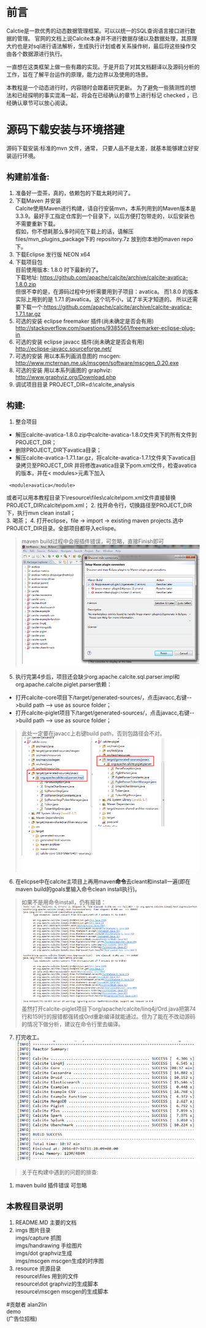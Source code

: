 # 前言

Calctie是一款优秀的动态数据管理框架。可以以统一的SQL查询语言接口进行数据的管理。
官网的文档上说Calcite本身并不进行数据存储以及数据处理，其原理大约也是对sql进行语法解析，生成执行计划或者关系操作树，最后将这些操作交由各个数据源进行执行。

一直想在这类框架上做一些有趣的实现。于是开启了对其文档翻译以及源码分析的工作，旨在了解平台运作的原理，能力边界以及使用的场景。

本教程是一个动态进行时，内容随时会跟着研究更新。 为了避免一些猜测性的想法和已经探明的事实混淆一起，将会在已经确认的章节上进行标记 checked ，已经确认章节可以放心阅读。    



# 源码下载安装与环境搭建

源码下载安装:标准的mvn 文件，通常， 只要人品不是太差，就基本能够建立好安装运行环境。   


## 构建前准备:

1. 准备好一壶茶，真的，依赖包的下载太耗时间了。    
2. 下载Maven 并安装   
Calcite使用Maven进行构建，请自行安装mvn，本系列用到的Maven版本是 3.3.9。最好手工指定仓库到一个目录下，以后方便打包带走的，以后安装也不需要重新下载。   
假如，你不想耗那么多时间在下载上的话，请解压 files/mvn_plugins_package下的 repository.7z 放到你本地的maven repo 下。
3. 下载Eclipse 发行版 NEON x64    
4. 下载项目包    
目前使用版本: 1.8.0 时下最新的了。    
下载地址: https://github.com/apache/calcite/archive/calcite-avatica-1.8.0.zip   
但很不幸的是，在源码过程中分析需要用到子项目：avatica。
而1.8.0 的版本实际上用到的是 1.7.1 的avatica。这个坑不小，试了半天才知道的。
所以还需要下载一个:https://github.com/apache/calcite/archive/calcite-avatica-1.7.1.tar.gz   
5. 可选的安装 eclipse freemaker 插件(尚未确定是否会有用)    
http://stackoverflow.com/questions/9385561/freemarker-eclipse-plug-in   
6. 可选的安装 eclipse javacc 插件(尚未确定是否会有用)   
http://eclipse-javacc.sourceforge.net/   
7. 可选的安装 用以本系列画消息图的 mscgen:   
http://www.mcternan.me.uk/mscgen/software/mscgen_0.20.exe   
8. 可选的安装 用以本系列画图的 graphviz:   
http://www.graphviz.org/Download.php
9. 调试项目目录 PROJECT_DIR=d:\calcite_analysis   


## 构建:   
1. 整合项目
 - 解压calcite-avatica-1.8.0.zip中calcite-avatica-1.8.0文件夹下的所有文件到PROJECT_DIR；
 - 删除PROJECT_DIR下avatica目录；
 - 解压calcite-avatica-1.7.1.tar.gz，将calcite-avatica-1.7.1文件夹下avatica目录拷贝至PROJECT_DIR
并将修改avatica目录下pom.xml文件，检查avatica的版本，并在< modules>元素下加入
 ```
  <module>avatica</module>
 ```  
或者可以用本教程目录下\resource\files\calcite\pom.xml文件直接替换PROJECT_DIR\calcite\pom.xml；
2. 找开命令行，切换路径至PROJECT_DIR下，执行mvn clean install；    
3. 喝茶；
4. 打开eclipse，file -> import -> existing maven projects.选中PROJECT_DIR目录。全部项目都导入eclispe。
 > maven build过程中会报插件错误，可忽略，直接Finish即可
 > ![imported-error](./imgs/capture/eclipse_imported_error.png)

5. 执行完第4步后，项目还会缺少org.apache.calcite.sql.parser.impl和org.apache.calcite.piglet.parser依赖：
 - 打开calcite-core项目下/target/generated-sources/，点击javacc,右键-->build path --> use as source folder；
 - 打开calcite-piglet项目下/target/generated-sources/，点击javacc,右键-->build path --> use as source folder；
 > 此处一定要在javacc上右键build path，否则包路径会不对。
 > ![generated-sources](./imgs/capture/eclipse_include_generated_codes.png)
6. 在elicpse中在calcite主项目上再用maven**命令**去cleant和install一遍(即在maven build的goals里输入命令clean install执行)。
  > 如果不是用命令install，仍有报错：![Ord_Error](./imgs/capture/Ord_Error.png)
   虽然打开calcite-piglet项目下org/apache/calcite/linq4j/Ord.java把第74行和159行的报错都强转成Ord<E>重新编译就能通过。但为了能在不改动源码的情况下做分析，建议在命令行里去编译。
7. 打完收工。![successed](./imgs/capture/successed.png)

> 关于在构建中遇到的问题的排查:
1. maven build 插件错误   可忽略

## 本教程目录说明
1. README.MD 主要的文档
2. imgs 图片目录   
imgs/capture  抓图   
imgs/handrawing  手绘图片   
imgs/dot graphviz生成   
imgs/mscgen  mscgen生成的时序图    
3. resource 资源目录    
resource\files  用到的文件    
resource\dot    graphviz的生成脚本    
resource\mscgen   mscgen的生成脚本    

#贡献者
alan2lin    
demo   
(广告位招租)